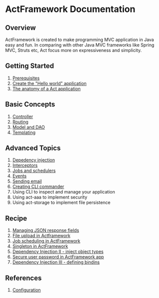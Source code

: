 # ActFramework Documentation


## Overview

ActFramework is created to make programming MVC application in Java easy and fun. In comparing with other Java MVC frameworks like Spring MVC, Struts etc, Act focus more on expressiveness and simplicity.

## Getting Started

1. [Prerequisites](get_start.md#prerequisites)
1. [Create the "Hello world" application](get_start.md#create_hello_world_app)
1. [The anatomy of a Act application](get_start.md#anatomy)

## Basic Concepts

1. [Controller](controller.md)
1. [Routing](routing.md)
1. [Model and DAO](model.md)
1. [Templating](templating.md)

## Advanced Topics

1. [Depedency injection](di.md)
1. [Interceptors](interceptor.md)
1. [Jobs and schedulers](job.md)
1. [Events](event.md)
1. [Sending email](email.md)
1. [Creating CLI commander](cli.md)
1. Using CLI to inspect and manage your application
1. Using act-aaa to implement security
1. Using act-storage to implement file persistence

## Recipe

1. [Managing JSON response fields](recipe/json-response.md)
1. [File upload in Actframework](recipe/file-upload.md)
1. [Job scheduling in ActFramework](recipe/job-schedule.md)
1. [Singleton in ActFramework](recipe/singleton.md)
1. [Dependency Injection II - inject object types](recipe/di-inject-type.md)
1. [Secure user password in ActFramework app](recipe/user-password-hash.md)
1. [Dependency Injection III - defining bindins](recipe/di-binding.md)

## References

1. [Configuration](configuration.md)
